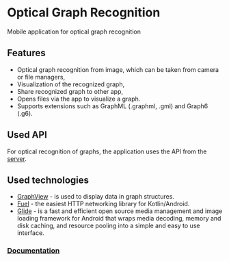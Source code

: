 # Optical Graph Recognition
Mobile application for optical graph recognition

## Features
- Optical graph recognition from image, which can be taken from camera or file managers,
- Visualization of the recognized graph,
- Share recognized graph to other app,
- Opens files via the app to visualize a graph.
- Supports extensions such as GraphML (.graphml, .gml) and Graph6 (.g6).

## Used API

For optical recognition of graphs, the application uses the API from the [server](https://github.com/Praktyka-Zawodowa-2020/optical_graph_recognition_server).

## Used technologies
* [GraphView](https://github.com/Team-Blox/GraphView) - is used to display data in graph structures.
* [Fuel](https://github.com/kittinunf/Fuel) - the easiest HTTP networking library for Kotlin/Android.
* [Glide](https://github.com/bumptech/glide) - is a fast and efficient open source media management and image loading framework for Android that wraps media decoding, memory and disk caching, and resource pooling into a simple and easy to use interface.

### [Documentation](docs/index.md)
